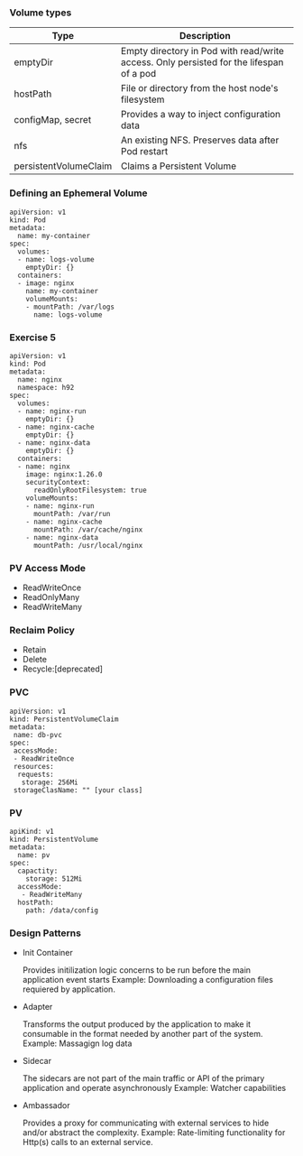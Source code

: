 ###  Volume types

|Type | Description |
| --- | ----------- |
| emptyDir | Empty directory in Pod with read/write access. Only persisted for the lifespan of a pod|
| hostPath | File or directory from the host node's filesystem |
| configMap, secret | Provides a way to inject configuration data |
| nfs | An existing NFS. Preserves data after Pod restart |
| persistentVolumeClaim | Claims a Persistent Volume | 

### Defining an Ephemeral Volume

```
apiVersion: v1
kind: Pod
metadata:
  name: my-container
spec:
  volumes:
  - name: logs-volume
    emptyDir: {}
  containers:
  - image: nginx
    name: my-container
    volumeMounts:
    - mountPath: /var/logs
      name: logs-volume
```


### Exercise 5

```
apiVersion: v1
kind: Pod
metadata:
  name: nginx
  namespace: h92
spec:
  volumes:
  - name: nginx-run
    emptyDir: {}
  - name: nginx-cache
    emptyDir: {}
  - name: nginx-data
    emptyDir: {}
  containers:
  - name: nginx
    image: nginx:1.26.0
    securityContext:
      readOnlyRootFilesystem: true 
    volumeMounts:
    - name: nginx-run
      mountPath: /var/run
    - name: nginx-cache
      mountPath: /var/cache/nginx
    - name: nginx-data
      mountPath: /usr/local/nginx
```
### PV Access Mode

- ReadWriteOnce
- ReadOnlyMany
- ReadWriteMany



### Reclaim Policy

- Retain
- Delete
- Recycle:[deprecated]


### PVC

```
apiVersion: v1
kind: PersistentVolumeClaim
metadata:
 name: db-pvc
spec:
 accessMode:
 - ReadWriteOnce
 resources:
  requests:
   storage: 256Mi
 storageClasName: "" [your class]	

```

### PV

```
apiKind: v1
kind: PersistentVolume
metadata:
  name: pv
spec:
  capactity:
    storage: 512Mi
  accessMode:
   - ReadWriteMany
  hostPath:
    path: /data/config

``` 

### Design Patterns

- Init Container

	Provides initilization logic concerns to be run before the main application event starts
        Example: Downloading a configuration files requiered by application.


- Adapter

	Transforms the output produced by  the application to make it consumable in the format
        needed by another part of the system.
	Example: Massagign log data

- Sidecar

	The sidecars are not part of the main traffic
	or API of the primary application and operate asynchronously 
	Example: Watcher capabilities


- Ambassador

	Provides a proxy for communicating with external services
	to hide and/or abstract the complexity.
	Example: Rate-limiting functionality for Http(s) calls to an external service.
  
